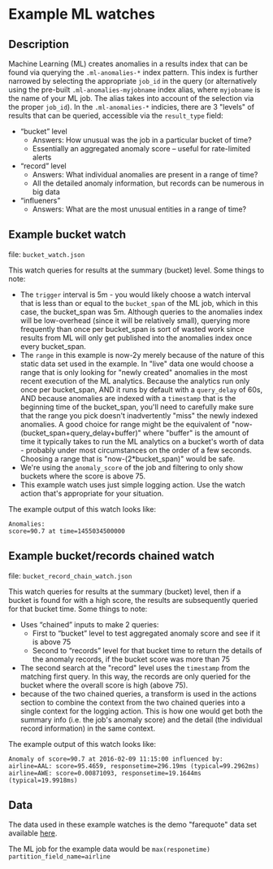 # Example ML watches

## Description

Machine Learning (ML) creates anomalies in a results index that can be found via querying the `.ml-anomalies-*` index pattern. This index is further narrowed by selecting the appropriate `job_id` in the query (or alternatively using the pre-built `.ml-anomalies-myjobname` index alias, where `myjobname` is the name of your ML job. The alias takes into account of the selection via the proper `job_id`). In the `.ml-anomalies-*` indicies, there are 3 "levels" of results that can be queried, accessible via the `result_type` field:

* “bucket” level
	* Answers: How unusual was the job in a particular bucket of time?
	* Essentially an aggregated anomaly score – useful for rate-limited alerts
* “record” level
	* Answers: What individual anomalies are present in a range of time?
	* All the detailed anomaly information, but records can be numerous in big data
* “influeners”
	* Answers: What are the most unusual entities in a range of time?


## Example bucket watch

file:  `bucket_watch.json`

This watch queries for results at the summary (bucket) level. Some things to note: 


* The `trigger` interval is 5m - you would likely choose a watch interval that is less than or equal to the `bucket_span` of the ML job, which in this case, the bucket_span was 5m. Although queries to the anomalies index will be low-overhead (since it will be relatively small), querying more frequently than once per bucket_span is sort of wasted work since results from ML will only get published into the anomalies index once every bucket_span.
* The `range` in this example is now-2y merely because of the nature of this static data set used in the example. In "live" data one would choose a range that is only looking for "newly created" anomalies in the most recent execution of the ML analytics. Because the analytics run only once per bucket_span, AND it runs by default with a `query_delay` of 60s, AND because anomalies are indexed with a `timestamp` that is the beginning time of the bucket_span,  you'll need to carefully make sure that the range you pick doesn't inadvertently "miss" the newly indexed anomalies. A good choice for range might be the equivalent of "now-(bucket_span+query_delay+buffer)" where "buffer" is the amount of time it typically takes to run the ML analytics on a bucket's worth of data - probably under most circumstances on the order of a few seconds. Choosing a range that is "now-(2*bucket_span)" would be safe.
* We're using the `anomaly_score` of the job and filtering to only show buckets where the score is above 75.
* This example watch uses just simple logging action. Use the watch action that's appropriate for your situation.

The example output of this watch looks like:

```
Anomalies:
score=90.7 at time=1455034500000
```

## Example bucket/records chained watch

file: `bucket_record_chain_watch.json`

This watch queries for results at the summary (bucket) level, then if a bucket is found for with a high score, the results are subsequently queried for that bucket time. Some things to note: 


* Uses “chained” inputs to make 2 queries:
	* First to “bucket” level to test aggregated anomaly score and see if it is above 75
	* Second to “records” level for that bucket time to return the details of the anomaly records, if the bucket score was more than 75
* The second search at the "record" level uses the `timestamp` from the matching first query. In this way, the records are only queried for the bucket where the overall score is high (above 75).
* because of the two chained queries, a transform is used in the actions section to combine the context from the two chained queries into a single context for the logging action. This is how one would get both the summary info (i.e. the job's anomaly score) and the detail (the individual record information) in the same context.


The example output of this watch looks like:

```
Anomaly of score=90.7 at 2016-02-09 11:15:00 influenced by:
airline=AAL: score=95.4659, responsetime=296.19ms (typical=99.2962ms)
airline=AWE: score=0.00871093, responsetime=19.1644ms (typical=19.9918ms)
```




## Data 

The data used in these example watches is the demo "farequote" data set available [here](https://s3.amazonaws.com/prelert_demo/farequote_to_ES_sample.tar.gz).

The ML job for the example data would be `max(responetime) partition_field_name=airline`

